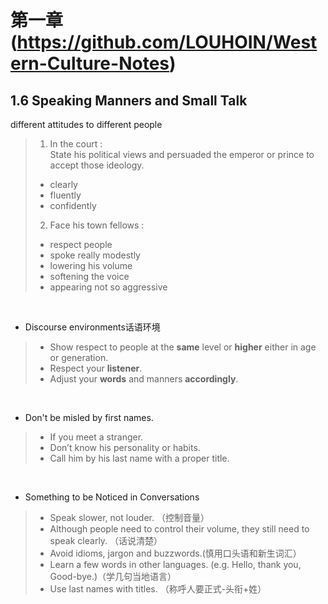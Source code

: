 # 第一章(https://github.com/LOUHOIN/Western-Culture-Notes)
## 1.6  Speaking Manners and Small Talk

different attitudes to different people

>1. In the court :<br>
> State his political views and persuaded the emperor or prince to accept those ideology.<br>
>+ clearly<br>
>+ fluently<br>
>+ confidently<br>
>2. Face his town fellows :<br>
>+ respect people<br>
>+ spoke really modestly<br>
>+ lowering his volume<br>
>+ softening the voice<br>
>+ appearing not so aggressive<br>

<br>

* Discourse environments话语环境
>+ Show respect to people at the **same** level or **higher** either in age or generation.
>+ Respect your **listener**.
>+ Adjust your **words** and manners **accordingly**.

<br>

* Don't be misled by first names.
>+ If you meet a stranger.
>+ Don’t know his personality or habits.
>+ Call him by his last name with a proper title.

<br>

* Something to be Noticed in Conversations 
>+ Speak slower, not louder.  （控制音量）
>+ Although people need to control their volume, they still need to speak clearly. （话说清楚）
>+ Avoid idioms, jargon and buzzwords.(慎用口头语和新生词汇）
>+ Learn a few words in other languages. (e.g. Hello, thank you, Good-bye.)（学几句当地语言）
>+ Use last names with titles.  （称呼人要正式-头衔+姓）